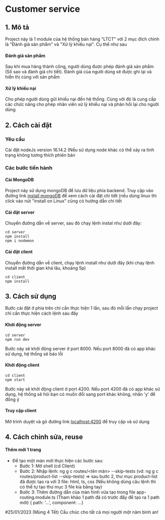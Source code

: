 # Customer service
## 1. Mô tả
Project này là 1 module của hệ thống bán hàng "LTCT" với 2 mục đích chính là "Đánh giá sản phẩm" và "Xử lý khiếu nại".
Cụ thể như sau
#### Đánh giá sản phẩm
Sau khi mua hàng thành công, người dùng được phép đánh giá sản phẩm (Số sao và đánh giá chi tiết). Đánh giá của người dùng sẽ được ghi lại và hiển thị cùng với sản phẩm
#### Xử lý khiếu nại
Cho phép người dùng gửi khiếu nại đến hệ thống. Cùng với đó là cung cấp các chức năng cho phép nhân viên xử lý khiếu nại và phản hồi lại cho người dùng
## 2. Cách cài đặt
### Yêu cầu
Cài đặt nodeJs version 16.14.2 (Nếu sử dụng node khác có thể xảy ra tình trạng không tương thích phiên bản
### Các bước tiến hành
#### Cài MongoDB
Project này sử dụng mongoDB để lưu dữ liệu phía backend. Truy cập vào đường link [install mongoDB](https://www.mongodb.com/docs/manual/tutorial/install-mongodb-on-windows/) để xem cách cài đặt chi tiết (nếu dùng linux thì click vào nút "install on Linux" cũng có hướng dẫn chi tiết
#### Cài đặt server
Chuyển đường dẫn về server, sau đó chạy lệnh instal như dưới đây:
```shell
cd server
npm install
npm i nodemon
```
#### Cài đặt client
Chuyển đường dẫn về client, chạy lệnh install như dưới đây (khi chạy lệnh install mất thời gian khá lâu, khoảng 5p)
```shell
cd client
npm install
```

## 3. Cách sử dụng
Bước cài đặt ở phía trên chỉ cần thực hiện 1 lần, sau đó mỗi lần chạy project chỉ cần thực hiện cách lệnh sau đây
#### Khởi động server
```shell
cd server
npm run dev
```
Bước này sẽ khởi động server ở port 8000. Nếu port 8000 đã có app khác sử dụng, hệ thống sẽ báo lỗi
#### Khởi động client
```shell
cd client
npm start
```
Bước này sẽ khởi động client ở port 4200. Nếu port 4200 đã có app khác sử dụng, hệ thống sẽ hỏi bạn có muốn đổi sang port khác không, nhấn 'y' để đống ý
#### Truy cập client
Mở trình duyệt và gõ đường link [localhost:4200](localhost:4200) để truy cập và sử dụng

## 4. Cách chỉnh sửa, reuse
#### Thêm mới 1 trang
- Để tạo một màn mới thực hiện các bước sau:
	+ Bước 1: Mở shell (cd Client)
	+ Bước 2: Nhập lệnh: ng g c routes/<tên màn> --skip-tests (vd: ng g c routes/product-list --skip-tests)
		=> sau bước 2, thư mục product-list đã được tạo ra với 3 file: html, ts, css
		(Nếu không dùng câu lệnh thì có thể tự tạo thư mục 3 file kia bằng tay)
	+ Bước 3: Thêm đường dẫn của màn hình vừa tạo trong file app-routing.module.ts
		(Tham khảo 1 path đã có trước đấy để tạo ra 1 path mới)
		{ path: '...', component: ...}
		
#25/01/2023 (Mùng 4 Tết)
Cầu chúc cho tất cả mọi người một năm bình an!
